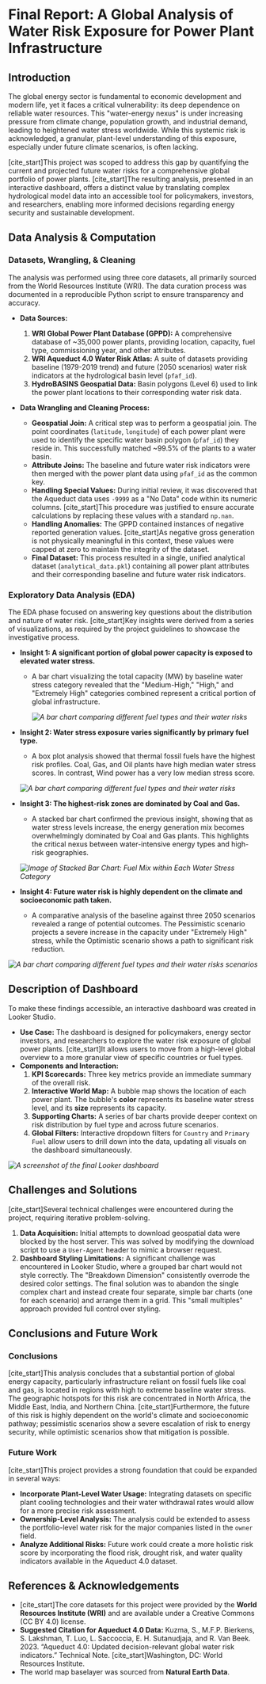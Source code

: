 # Final Report: A Global Analysis of Water Risk Exposure for Power Plant Infrastructure

## Introduction

The global energy sector is fundamental to economic development and modern life, yet it faces a critical vulnerability: its deep dependence on reliable water resources. This "water-energy nexus" is under increasing pressure from climate change, population growth, and industrial demand, leading to heightened water stress worldwide. While this systemic risk is acknowledged, a granular, plant-level understanding of this exposure, especially under future climate scenarios, is often lacking.

[cite_start]This project was scoped to address this gap by quantifying the current and projected future water risks for a comprehensive global portfolio of power plants. [cite_start]The resulting analysis, presented in an interactive dashboard, offers a distinct value by translating complex hydrological model data into an accessible tool for policymakers, investors, and researchers, enabling more informed decisions regarding energy security and sustainable development.

## Data Analysis & Computation

### Datasets, Wrangling, & Cleaning

The analysis was performed using three core datasets, all primarily sourced from the World Resources Institute (WRI). The data curation process was documented in a reproducible Python script to ensure transparency and accuracy.

* **Data Sources:**
    1.  **WRI Global Power Plant Database (GPPD):** A comprehensive database of ~35,000 power plants, providing location, capacity, fuel type, commissioning year, and other attributes.
    2.  **WRI Aqueduct 4.0 Water Risk Atlas:** A suite of datasets providing baseline (1979-2019 trend) and future (2050 scenarios) water risk indicators at the hydrological basin level (`pfaf_id`).
    3.  **HydroBASINS Geospatial Data:** Basin polygons (Level 6) used to link the power plant locations to their corresponding water risk data.

* **Data Wrangling and Cleaning Process:**
    * **Geospatial Join:** A critical step was to perform a geospatial join. The point coordinates (`latitude`, `longitude`) of each power plant were used to identify the specific water basin polygon (`pfaf_id`) they reside in. This successfully matched ~99.5% of the plants to a water basin.
    * **Attribute Joins:** The baseline and future water risk indicators were then merged with the power plant data using `pfaf_id` as the common key.
    * **Handling Special Values:** During initial review, it was discovered that the Aqueduct data uses `-9999` as a "No Data" code within its numeric columns. [cite_start]This procedure was justified to ensure accurate calculations by replacing these values with a standard `np.nan`.
    * **Handling Anomalies:** The GPPD contained instances of negative reported generation values. [cite_start]As negative gross generation is not physically meaningful in this context, these values were capped at zero to maintain the integrity of the dataset.
    * **Final Dataset:** This process resulted in a single, unified analytical dataset (`analytical_data.pkl`) containing all power plant attributes and their corresponding baseline and future water risk indicators.

### Exploratory Data Analysis (EDA)

The EDA phase focused on answering key questions about the distribution and nature of water risk. [cite_start]Key insights were derived from a series of visualizations, as required by the project guidelines to showcase the investigative process.

* **Insight 1: A significant portion of global power capacity is exposed to elevated water stress.**
    * A bar chart visualizing the total capacity (MW) by baseline water stress category revealed that the "Medium-High," "High," and "Extremely High" categories combined represent a critical portion of global infrastructure.
  
      *![A bar chart comparing different fuel types and their water risks](images/total_capacity_by_stress.png)*

* **Insight 2: Water stress exposure varies significantly by primary fuel type.**
    * A box plot analysis showed that thermal fossil fuels have the highest risk profiles. Coal, Gas, and Oil plants have high median water stress scores. In contrast, Wind power has a very low median stress score.
      
     *![A bar chart comparing different fuel types and their water risks](images/chart1.png)*

* **Insight 3: The highest-risk zones are dominated by Coal and Gas.**
    * A stacked bar chart confirmed the previous insight, showing that as water stress levels increase, the energy generation mix becomes overwhelmingly dominated by Coal and Gas plants. This highlights the critical nexus between water-intensive energy types and high-risk geographies.
      
     *![Image of Stacked Bar Chart: Fuel Mix within Each Water Stress Category](images/chart3.png)*

* **Insight 4: Future water risk is highly dependent on the climate and socioeconomic path taken.**
    * A comparative analysis of the baseline against three 2050 scenarios revealed a range of potential outcomes. The Pessimistic scenario projects a severe increase in the capacity under "Extremely High" stress, while the Optimistic scenario shows a path to significant risk reduction.
      
 *![A bar chart comparing different fuel types and their water risks scenarios](images/insight4.png)*

## Description of Dashboard

To make these findings accessible, an interactive dashboard was created in Looker Studio.

* **Use Case:** The dashboard is designed for policymakers, energy sector investors, and researchers to explore the water risk exposure of global power plants. [cite_start]It allows users to move from a high-level global overview to a more granular view of specific countries or fuel types.
* **Components and Interaction:**
    1.  **KPI Scorecards:** Three key metrics provide an immediate summary of the overall risk.
    2.  **Interactive World Map:** A bubble map shows the location of each power plant. The bubble's **color** represents its baseline water stress level, and its **size** represents its capacity.
    3.  **Supporting Charts:** A series of bar charts provide deeper context on risk distribution by fuel type and across future scenarios.
    4.  **Global Filters:** Interactive dropdown filters for `Country` and `Primary Fuel` allow users to drill down into the data, updating all visuals on the dashboard simultaneously.

 *![A screenshot of the final Looker dashboard](images/Water_Risk_Dashboard.png)*


## Challenges and Solutions

[cite_start]Several technical challenges were encountered during the project, requiring iterative problem-solving.

1.  **Data Acquisition:** Initial attempts to download geospatial data were blocked by the host server. This was solved by modifying the download script to use a `User-Agent` header to mimic a browser request.
2.  **Dashboard Styling Limitations:** A significant challenge was encountered in Looker Studio, where a grouped bar chart would not style correctly. The "Breakdown Dimension" consistently overrode the desired color settings. The final solution was to abandon the single complex chart and instead create four separate, simple bar charts (one for each scenario) and arrange them in a grid. This "small multiples" approach provided full control over styling.

## Conclusions and Future Work

### Conclusions

[cite_start]This analysis concludes that a substantial portion of global energy capacity, particularly infrastructure reliant on fossil fuels like coal and gas, is located in regions with high to extreme baseline water stress. The geographic hotspots for this risk are concentrated in North Africa, the Middle East, India, and Northern China. [cite_start]Furthermore, the future of this risk is highly dependent on the world's climate and socioeconomic pathway; pessimistic scenarios show a severe escalation of risk to energy security, while optimistic scenarios show that mitigation is possible.

### Future Work

[cite_start]This project provides a strong foundation that could be expanded in several ways:

* **Incorporate Plant-Level Water Usage:** Integrating datasets on specific plant cooling technologies and their water withdrawal rates would allow for a more precise risk assessment.
* **Ownership-Level Analysis:** The analysis could be extended to assess the portfolio-level water risk for the major companies listed in the `owner` field.
* **Analyze Additional Risks:** Future work could create a more holistic risk score by incorporating the flood risk, drought risk, and water quality indicators available in the Aqueduct 4.0 dataset.

## References & Acknowledgements

* [cite_start]The core datasets for this project were provided by the **World Resources Institute (WRI)** and are available under a Creative Commons (CC BY 4.0) license.
* **Suggested Citation for Aqueduct 4.0 Data:** Kuzma, S., M.F.P. Bierkens, S. Lakshman, T. Luo, L. Saccoccia, E. H. Sutanudjaja, and R. Van Beek. 2023. “Aqueduct 4.0: Updated decision-relevant global water risk indicators.” Technical Note. [cite_start]Washington, DC: World Resources Institute.
* The world map baselayer was sourced from **Natural Earth Data**.
